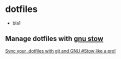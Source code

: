 # dotfiles
- bla1

## Manage dotfiles with [gnu stow](https://www.gnu.org/software/stow/)
[Sync your .dotfiles with git and GNU #Stow like a pro!](https://www.youtube.com/watch?v=CFzEuBGPPPg)
